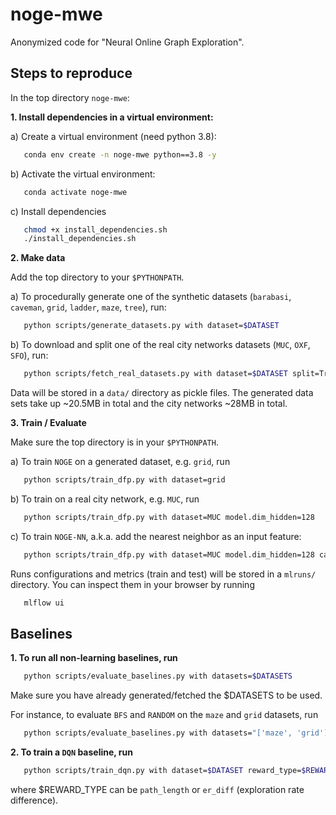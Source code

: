 # noge-mwe
Anonymized code for "Neural Online Graph Exploration".

## Steps to reproduce

In the top directory `noge-mwe`:

**1. Install dependencies in a virtual environment:**
   
   a) Create a virtual environment (need python 3.8):
   ```bash
      conda env create -n noge-mwe python==3.8 -y
   ```
   b) Activate the virtual environment:
   ```bash
      conda activate noge-mwe
   ```
   c) Install dependencies
   ```bash
      chmod +x install_dependencies.sh
      ./install_dependencies.sh
   ```

**2. Make data**
   
Add the top directory to your `$PYTHONPATH`.

 a) To procedurally generate one of the synthetic datasets (`barabasi`, `caveman`, `grid`, `ladder`, `maze`, 
`tree`), run:
 ```bash
    python scripts/generate_datasets.py with dataset=$DATASET
 ```

 b) To download and split one of the real city networks datasets (`MUC`, `OXF`, `SFO`), run:
 ```bash
    python scripts/fetch_real_datasets.py with dataset=$DATASET split=True
 ```

 Data will be stored in a `data/` directory as pickle files.
 The generated data sets take up ~20.5MB in total and the city networks ~28MB in total.


**3. Train / Evaluate**

Make sure the top directory is in your `$PYTHONPATH`.

 a) To train `NOGE` on a generated dataset, e.g. `grid`, run
 ```bash
    python scripts/train_dfp.py with dataset=grid
 ```

 b) To train on a real city network, e.g. `MUC`, run
 ```bash
    python scripts/train_dfp.py with dataset=MUC model.dim_hidden=128
 ```

 c) To train `NOGE-NN`, a.k.a. add the nearest neighbor as an input feature:
 ```bash
    python scripts/train_dfp.py with dataset=MUC model.dim_hidden=128 cat_features=YN
 ```

 Runs configurations and metrics (train and test) will be stored in a `mlruns/` directory. You can inspect them 
in your browser by running
```bash
   mlflow ui
```


## Baselines

**1. To run all non-learning baselines, run**
```bash
   python scripts/evaluate_baselines.py with datasets=$DATASETS
```
Make sure you have already generated/fetched the $DATASETS to be used.

For instance, to evaluate `BFS` and `RANDOM` on the `maze` and `grid` datasets, run
```bash
   python scripts/evaluate_baselines.py with datasets="['maze', 'grid']"  policies="['random','bfs']"
```

**2. To train a `DQN` baseline, run**
```bash
   python scripts/train_dqn.py with dataset=$DATASET reward_type=$REWARD_TYPE
```
where $REWARD_TYPE can be `path_length` or `er_diff` (exploration rate difference).
